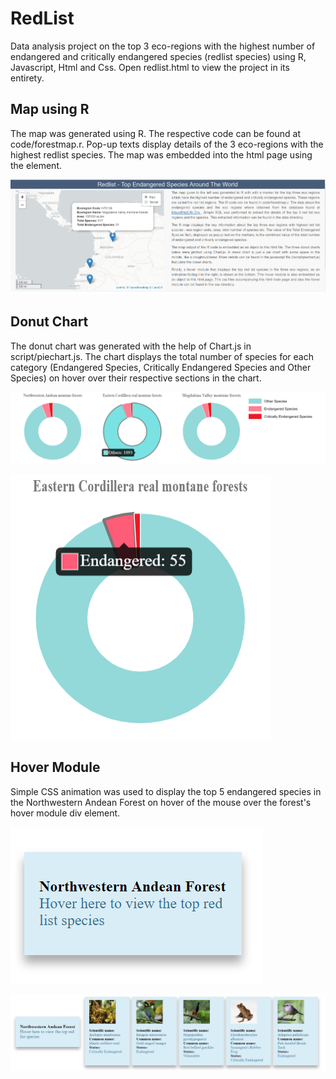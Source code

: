 # RedList
Data analysis project on the top 3 eco-regions with the highest number of endangered and critically endangered species (redlist species) using R, Javascript, Html and Css. Open redlist.html to view the project in its entirety.

## Map using R
The map was generated using R. The respective code can be found at code/forestmap.r. Pop-up texts display details of the 3 eco-regions with the highest redlist species. The map was embedded into the html page using the <object> element.
  
![alt text](https://github.com/PriyankaRadja/RedList/blob/master/img/section1.png "World map using R")
  
## Donut Chart
The donut chart was generated with the help of Chart.js in script/piechart.js. The chart displays the total number of species for each category (Endangered Species, Critically Endangered Species and Other Species) on hover over their respective sections in the chart.

![alt text](https://github.com/PriyankaRadja/RedList/blob/master/img/section2.png "Donut chart using Chart.js")

![alt text](https://github.com/PriyankaRadja/RedList/blob/master/img/section2-1.png "Donut chart using Chart.js showing pop-ups on mouse over")

## Hover Module
Simple CSS animation was used to display the top 5 endangered species in the Northwestern Andean Forest on hover of the mouse over the forest's hover module div element. 

![alt text](https://github.com/PriyankaRadja/RedList/blob/master/img/section3.png "Hover module before mouse over")

![alt text](https://github.com/PriyankaRadja/RedList/blob/master/img/section3-1.png "Hover module on mouse over showing simple css animations")

